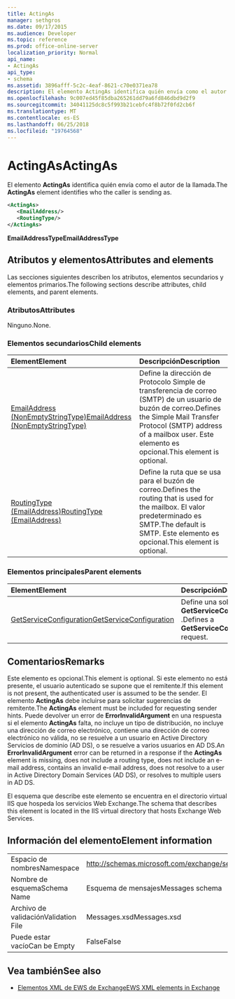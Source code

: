 ```yaml
---
title: ActingAs
manager: sethgros
ms.date: 09/17/2015
ms.audience: Developer
ms.topic: reference
ms.prod: office-online-server
localization_priority: Normal
api_name:
- ActingAs
api_type:
- schema
ms.assetid: 3896afff-5c2c-4eaf-8621-c70e0371ea78
description: El elemento ActingAs identifica quién envía como el autor de la llamada.
ms.openlocfilehash: 9c007ed45f85dba265261dd79a6fd846dbd9d2f9
ms.sourcegitcommit: 34041125dc8c5f993b21cebfc4f8b72f0fd2cb6f
ms.translationtype: MT
ms.contentlocale: es-ES
ms.lasthandoff: 06/25/2018
ms.locfileid: "19764568"
---
```

# <a name="actingas"></a><span data-ttu-id="48002-103">ActingAs</span><span class="sxs-lookup"><span data-stu-id="48002-103">ActingAs</span></span>

<span data-ttu-id="48002-104">El elemento **ActingAs** identifica quién envía como el autor de la llamada.</span><span class="sxs-lookup"><span data-stu-id="48002-104">The **ActingAs** element identifies who the caller is sending as.</span></span> 
  
```xml
<ActingAs>
   <EmailAddress/>
   <RoutingType/>
</ActingAs>
```

 <span data-ttu-id="48002-105">**EmailAddressType**</span><span class="sxs-lookup"><span data-stu-id="48002-105">**EmailAddressType**</span></span>
## <a name="attributes-and-elements"></a><span data-ttu-id="48002-106">Atributos y elementos</span><span class="sxs-lookup"><span data-stu-id="48002-106">Attributes and elements</span></span>

<span data-ttu-id="48002-107">Las secciones siguientes describen los atributos, elementos secundarios y elementos primarios.</span><span class="sxs-lookup"><span data-stu-id="48002-107">The following sections describe attributes, child elements, and parent elements.</span></span>
  
### <a name="attributes"></a><span data-ttu-id="48002-108">Atributos</span><span class="sxs-lookup"><span data-stu-id="48002-108">Attributes</span></span>

<span data-ttu-id="48002-109">Ninguno.</span><span class="sxs-lookup"><span data-stu-id="48002-109">None.</span></span>
  
### <a name="child-elements"></a><span data-ttu-id="48002-110">Elementos secundarios</span><span class="sxs-lookup"><span data-stu-id="48002-110">Child elements</span></span>

|<span data-ttu-id="48002-111">**Element**</span><span class="sxs-lookup"><span data-stu-id="48002-111">**Element**</span></span>|<span data-ttu-id="48002-112">**Descripción**</span><span class="sxs-lookup"><span data-stu-id="48002-112">**Description**</span></span>|
|:-----|:-----|
|[<span data-ttu-id="48002-113">EmailAddress (NonEmptyStringType)</span><span class="sxs-lookup"><span data-stu-id="48002-113">EmailAddress (NonEmptyStringType)</span></span>](emailaddress-nonemptystringtype.md) <br/> |<span data-ttu-id="48002-114">Define la dirección de Protocolo Simple de transferencia de correo (SMTP) de un usuario de buzón de correo.</span><span class="sxs-lookup"><span data-stu-id="48002-114">Defines the Simple Mail Transfer Protocol (SMTP) address of a mailbox user.</span></span> <span data-ttu-id="48002-115">Este elemento es opcional.</span><span class="sxs-lookup"><span data-stu-id="48002-115">This element is optional.</span></span>  <br/> |
|[<span data-ttu-id="48002-116">RoutingType (EmailAddress)</span><span class="sxs-lookup"><span data-stu-id="48002-116">RoutingType (EmailAddress)</span></span>](routingtype-emailaddress.md) <br/> |<span data-ttu-id="48002-117">Define la ruta que se usa para el buzón de correo.</span><span class="sxs-lookup"><span data-stu-id="48002-117">Defines the routing that is used for the mailbox.</span></span> <span data-ttu-id="48002-118">El valor predeterminado es SMTP.</span><span class="sxs-lookup"><span data-stu-id="48002-118">The default is SMTP.</span></span> <span data-ttu-id="48002-119">Este elemento es opcional.</span><span class="sxs-lookup"><span data-stu-id="48002-119">This element is optional.</span></span>  <br/> |
   
### <a name="parent-elements"></a><span data-ttu-id="48002-120">Elementos principales</span><span class="sxs-lookup"><span data-stu-id="48002-120">Parent elements</span></span>

|<span data-ttu-id="48002-121">**Element**</span><span class="sxs-lookup"><span data-stu-id="48002-121">**Element**</span></span>|<span data-ttu-id="48002-122">**Descripción**</span><span class="sxs-lookup"><span data-stu-id="48002-122">**Description**</span></span>|
|:-----|:-----|
|[<span data-ttu-id="48002-123">GetServiceConfiguration</span><span class="sxs-lookup"><span data-stu-id="48002-123">GetServiceConfiguration</span></span>](getserviceconfiguration.md) <br/> |<span data-ttu-id="48002-124">Define una solicitud **GetServiceConfiguration** .</span><span class="sxs-lookup"><span data-stu-id="48002-124">Defines a **GetServiceConfiguration** request.</span></span>  <br/> |
   
## <a name="remarks"></a><span data-ttu-id="48002-125">Comentarios</span><span class="sxs-lookup"><span data-stu-id="48002-125">Remarks</span></span>

<span data-ttu-id="48002-126">Este elemento es opcional.</span><span class="sxs-lookup"><span data-stu-id="48002-126">This element is optional.</span></span> <span data-ttu-id="48002-127">Si este elemento no está presente, el usuario autenticado se supone que el remitente.</span><span class="sxs-lookup"><span data-stu-id="48002-127">If this element is not present, the authenticated user is assumed to be the sender.</span></span> <span data-ttu-id="48002-128">El elemento **ActingAs** debe incluirse para solicitar sugerencias de remitente.</span><span class="sxs-lookup"><span data-stu-id="48002-128">The **ActingAs** element must be included for requesting sender hints.</span></span> <span data-ttu-id="48002-129">Puede devolver un error de **ErrorInvalidArgument** en una respuesta si el elemento **ActingAs** falta, no incluye un tipo de distribución, no incluye una dirección de correo electrónico, contiene una dirección de correo electrónico no válida, no se resuelve a un usuario en Active Directory Servicios de dominio (AD DS), o se resuelve a varios usuarios en AD DS.</span><span class="sxs-lookup"><span data-stu-id="48002-129">An **ErrorInvalidArgument** error can be returned in a response if the **ActingAs** element is missing, does not include a routing type, does not include an e-mail address, contains an invalid e-mail address, does not resolve to a user in Active Directory Domain Services (AD DS), or resolves to multiple users in AD DS.</span></span> 
  
<span data-ttu-id="48002-130">El esquema que describe este elemento se encuentra en el directorio virtual IIS que hospeda los servicios Web Exchange.</span><span class="sxs-lookup"><span data-stu-id="48002-130">The schema that describes this element is located in the IIS virtual directory that hosts Exchange Web Services.</span></span>
  
## <a name="element-information"></a><span data-ttu-id="48002-131">Información del elemento</span><span class="sxs-lookup"><span data-stu-id="48002-131">Element information</span></span>

|||
|:-----|:-----|
|<span data-ttu-id="48002-132">Espacio de nombres</span><span class="sxs-lookup"><span data-stu-id="48002-132">Namespace</span></span>  <br/> |http://schemas.microsoft.com/exchange/services/2006/messages  <br/> |
|<span data-ttu-id="48002-133">Nombre de esquema</span><span class="sxs-lookup"><span data-stu-id="48002-133">Schema Name</span></span>  <br/> |<span data-ttu-id="48002-134">Esquema de mensajes</span><span class="sxs-lookup"><span data-stu-id="48002-134">Messages schema</span></span>  <br/> |
|<span data-ttu-id="48002-135">Archivo de validación</span><span class="sxs-lookup"><span data-stu-id="48002-135">Validation File</span></span>  <br/> |<span data-ttu-id="48002-136">Messages.xsd</span><span class="sxs-lookup"><span data-stu-id="48002-136">Messages.xsd</span></span>  <br/> |
|<span data-ttu-id="48002-137">Puede estar vacío</span><span class="sxs-lookup"><span data-stu-id="48002-137">Can be Empty</span></span>  <br/> |<span data-ttu-id="48002-138">False</span><span class="sxs-lookup"><span data-stu-id="48002-138">False</span></span>  <br/> |
   
## <a name="see-also"></a><span data-ttu-id="48002-139">Vea también</span><span class="sxs-lookup"><span data-stu-id="48002-139">See also</span></span>

- [<span data-ttu-id="48002-140">Elementos XML de EWS de Exchange</span><span class="sxs-lookup"><span data-stu-id="48002-140">EWS XML elements in Exchange</span></span>](ews-xml-elements-in-exchange.md)

